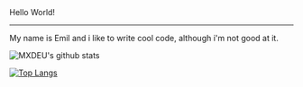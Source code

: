 

<!--**MXDEU/MXDEU** is a ✨ _special_ ✨ repository because its `README.md` (this file) appears on your GitHub profile.


-->Hello World! 
   -----------
My name is Emil and i like to write cool code, although i'm not good at it.  

![MXDEU's github stats](https://github-readme-stats.vercel.app/api?username=MXDEU&show_icons=true&theme=merko&count_private=true)

[![Top Langs](https://github-readme-stats.vercel.app/api/top-langs/?username=MXDEU&langs_count=1&count_private=true&theme=merko)](https://github.com/MXDEU/github-readme-stats)
